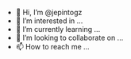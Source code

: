 - 👋 Hi, I’m @jepintogz
- 👀 I’m interested in ...
- 🌱 I’m currently learning ...
- 💞️ I’m looking to collaborate on ...
- 📫 How to reach me ...

<!---
jepintogz/jepintogz is a ✨ special ✨ repository because its `README.md` (this file) appears on your GitHub profile.
You can click the Preview link to take a look at your changes.
--->
